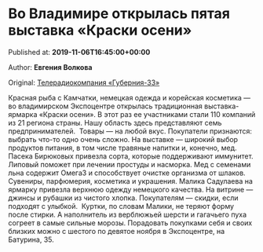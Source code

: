 
# Во Владимире открылась пятая выставка «Краски осени»

Published at: **2019-11-06T16:45:00+00:00**

Author: **Евгения Волкова**

Original: [Телерадиокомпания «Губерния-33»](http://trc33.ru/news/society/vo-vladimire-otkrylas-pyataya-vystavka-kraski-oseni/)

Красная рыба с Камчатки, немецкая одежда и корейская косметика — во владимирском Экспоцентре открылась традиционная выставка-ярмарка «Краски осени». В этот раз ее участниками стали 110 компаний из 21 региона страны. Нашу область здесь представляют семь предпринимателей. 
Товары — на любой вкус. Покупатели признаются: выбрать что-то одно очень сложно.
На выставке — широкий выбор продуктов питания, в том числе травяные напитки и, конечно, мед. Пасека Бирюковых привезла сорта, которые поддерживают иммунитет. Липовый поможет при лечении простуды и насморка. Мед с семенами льна содержит Омега3 и способствует очистке организма от шлаков. Сувениры, парфюмерия, косметика и украшения. Малика Садулаева на ярмарку привезла верхнюю одежду немецкого качества. На витрине — джинсы и рубашки из чистого хлопка. Покупателям — скидки, если подходят с улыбкой. 
Куртки, по словам Малики, не теряют форму после стирки. А наполнитель из верблюжьей шерсти и гагачьего пуха согреет в самые сильные морозы. Порадовать покупками себя и своих близких можно с шестого по девятое ноября в Экспоцентре, на Батурина, 35. 
